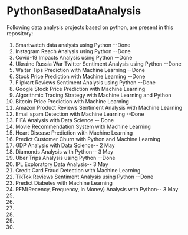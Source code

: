 # PythonBasedDataAnalysis

Following data analysis projects based on python, are present in this repository:
1. Smartwatch data analysis using Python --Done
2. Instagram Reach Analysis using Python --Done
3. Covid-19 Impacts Analysis using Python --Done
4. Ukraine Russia War Twitter Sentiment Analysis using Python --Done
5. Waiter Tips Prediction with Machine Learning --Done
6. Stock Price Prediction with Machine Learning  --Done
7. Flipkart Reviews Sentiment Analysis using Python --Done   
8. Google Stock Price Prediction with Machine Learning  
9. Algorithmic Trading Strategy with Machine Learning and Python
10. Bitcoin Price Prediction with Machine Learning 
11. Amazon Product Reviews Sentiment Analysis with Machine Learning
12. Email spam Detection with Machine Learning --Done
13. FIFA Analysis with Data Science -- Done
14. Movie Recommendation System with Machine Learning
15. Heart Disease Prediction with Machine Learning
16. Predict Customer Churn with Python and Machine Learning
17. GDP Analysis with Data Science-- 2 May  
18. Diamonds Analysis with Python-- 3 May
19. Uber Trips Analysis using Python --Done
20. IPL Exploratory Data Analysis-- 3 May
21. Credit Card Fraud Detection with Machine Learning
22. TikTok Reviews Sentiment Analysis using Python --Done 
23. Predict Diabetes with Machine Learning
24. RFM(Recency, Frequency, in Money) Analysis with Python-- 3 May
25. 
26. 
27. 
28. 
29. 
30. 
